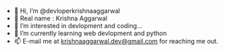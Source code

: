 - 👋 Hi, I’m @devloperkrishnaaggarwal 
- 👋 Real name : Krishna Aggarwal
- 👀 I’m interested in devlopment and coding...
- 🌱 I’m currently learning web devlopment and python
- 📫 E-mail me at krishnaaggarwal.dev@gmail.com for reaching me out. 

<!---
devloperkrishnaaggarwal/devloperkrishnaaggarwal is a ✨ special ✨ repository because its `README.md` (this file) appears on your GitHub profile.
You can click the Preview link to take a look at your changes.
--->
